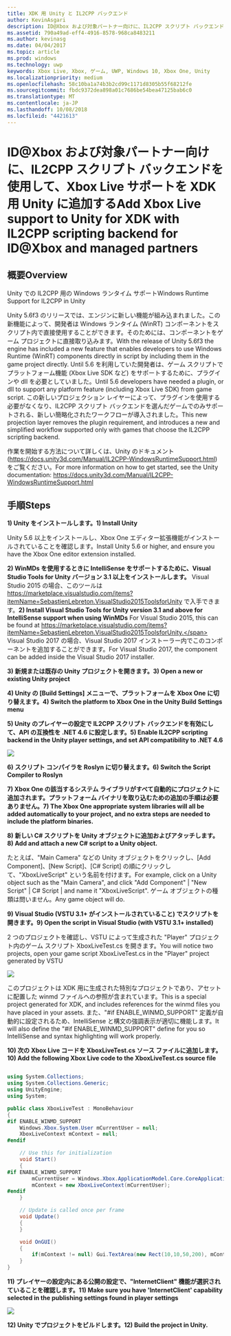 ```yaml
---
title: XDK 用 Unity と IL2CPP バックエンド
author: KevinAsgari
description: ID@Xbox および対象パートナー向けに、IL2CPP スクリプト バックエンドを使用して、Xbox Live サポートを XDK 用 Unity に追加する
ms.assetid: 790a49ad-eff4-4916-8578-968ca8483211
ms.author: kevinasg
ms.date: 04/04/2017
ms.topic: article
ms.prod: windows
ms.technology: uwp
keywords: Xbox Live, Xbox, ゲーム, UWP, Windows 10, Xbox One, Unity
ms.localizationpriority: medium
ms.openlocfilehash: 58c10ba1a74b3b2cd99c1171d8305b55f68212fe
ms.sourcegitcommit: fbdc9372dea898a01c7686be54bea47125bab6c0
ms.translationtype: MT
ms.contentlocale: ja-JP
ms.lasthandoff: 10/08/2018
ms.locfileid: "4421613"
---
```

# <a name="add-xbox-live-support-to-unity-for-xdk-with-il2cpp-scripting-backend-for-idxbox-and-managed-partners"></a><span data-ttu-id="99620-104">ID@Xbox および対象パートナー向けに、IL2CPP スクリプト バックエンドを使用して、Xbox Live サポートを XDK 用 Unity に追加する</span><span class="sxs-lookup"><span data-stu-id="99620-104">Add Xbox Live support to Unity for XDK with IL2CPP scripting backend for ID@Xbox and managed partners</span></span>

## <a name="overview"></a><span data-ttu-id="99620-105">概要</span><span class="sxs-lookup"><span data-stu-id="99620-105">Overview</span></span>

<span data-ttu-id="99620-106">Unity での IL2CPP 用の Windows ランタイム サポート</span><span class="sxs-lookup"><span data-stu-id="99620-106">Windows Runtime Support for IL2CPP in Unity</span></span>

<span data-ttu-id="99620-107">Unity 5.6f3 のリリースでは、エンジンに新しい機能が組み込まれました。この新機能によって、開発者は Windows ランタイム (WinRT) コンポーネントをスクリプト内で直接使用することができます。そのためには、コンポーネントをゲーム プロジェクトに直接取り込みます。</span><span class="sxs-lookup"><span data-stu-id="99620-107">With the release of Unity 5.6f3 the engine has included a new feature that enables developers to use Windows Runtime (WinRT) components directly in script by including them in the game project directly.</span></span> <span data-ttu-id="99620-108">Until 5.6 を利用していた開発者は、ゲーム スクリプトでプラットフォーム機能 (Xbox Live SDK など) をサポートするために、プラグインや dll を必要としていました。</span><span class="sxs-lookup"><span data-stu-id="99620-108">Until 5.6 developers have needed a plugin, or dll to support any platform feature (including Xbox Live SDK) from game script.</span></span> <span data-ttu-id="99620-109">この新しいプロジェクション レイヤーによって、プラグインを使用する必要がなくなり、IL2CPP スクリプト バックエンドを選んだゲームでのみサポートされる、新しい簡略化されたワークフローが導入されました。</span><span class="sxs-lookup"><span data-stu-id="99620-109">This new projection layer removes the plugin requirement, and introduces a new and simplified workflow supported only with games that choose the IL2CPP scripting backend.</span></span>

<span data-ttu-id="99620-110">作業を開始する方法について詳しくは、Unity のドキュメント (https://docs.unity3d.com/Manual/IL2CPP-WindowsRuntimeSupport.html) をご覧ください。</span><span class="sxs-lookup"><span data-stu-id="99620-110">For more information on how to get started, see the Unity documentation: https://docs.unity3d.com/Manual/IL2CPP-WindowsRuntimeSupport.html</span></span>

## <a name="steps"></a><span data-ttu-id="99620-111">手順</span><span class="sxs-lookup"><span data-stu-id="99620-111">Steps</span></span>

**<span data-ttu-id="99620-112">1) Unity をインストールします。</span><span class="sxs-lookup"><span data-stu-id="99620-112">1) Install Unity</span></span>**

<span data-ttu-id="99620-113">Unity 5.6 以上をインストールし、Xbox One エディター拡張機能がインストールされていることを確認します。</span><span class="sxs-lookup"><span data-stu-id="99620-113">Install Unity 5.6 or higher, and ensure you have the Xbox One editor extension installed.</span></span>

<span data-ttu-id="99620-114">**2) WinMDs を使用するときに IntelliSense をサポートするために、Visual Studio Tools for Unity バージョン 3.1 以上をインストールします。** Visual Studio 2015 の場合、このツールは https://marketplace.visualstudio.com/items?itemName=SebastienLebreton.VisualStudio2015ToolsforUnity で入手できます。</span><span class="sxs-lookup"><span data-stu-id="99620-114">**2) Install Visual Studio Tools for Unity version 3.1 and above for IntelliSense support when using WinMDs** For Visual Studio 2015, this can be found at https://marketplace.visualstudio.com/items?itemName=SebastienLebreton.VisualStudio2015ToolsforUnity.</span></span>  <span data-ttu-id="99620-115">Visual Studio 2017 の場合、Visual Studio 2017 インストーラー内でこのコンポーネントを追加することができます。</span><span class="sxs-lookup"><span data-stu-id="99620-115">For Visual Studio 2017, the component can be added inside the Visual Studio 2017 installer.</span></span>

**<span data-ttu-id="99620-116">3) 新規または既存の Unity プロジェクトを開きます。</span><span class="sxs-lookup"><span data-stu-id="99620-116">3) Open a new or existing Unity project</span></span>**

**<span data-ttu-id="99620-117">4) Unity の [Build Settings] メニューで、プラットフォームを Xbox One に切り替えます。</span><span class="sxs-lookup"><span data-stu-id="99620-117">4) Switch the platform to Xbox One in the Unity Build Settings menu</span></span>**

**<span data-ttu-id="99620-118">5) Unity のプレイヤーの設定で IL2CPP スクリプト バックエンドを有効にして、API の互換性を .NET 4.6 に設定します。</span><span class="sxs-lookup"><span data-stu-id="99620-118">5) Enable IL2CPP scripting backend in the Unity player settings, and set API compatibility to .NET 4.6</span></span>**

![](../images/unity/unity-il2cpp-1.png)

**<span data-ttu-id="99620-119">6) スクリプト コンパイラを Roslyn に切り替えます。</span><span class="sxs-lookup"><span data-stu-id="99620-119">6) Switch the Script Compiler to Roslyn</span></span>**

**<span data-ttu-id="99620-120">7) Xbox One の該当するシステム ライブラリがすべて自動的にプロジェクトに追加されます。プラットフォーム バイナリを取り込むための追加の手順は必要ありません。</span><span class="sxs-lookup"><span data-stu-id="99620-120">7) The Xbox One appropriate system libraries will all be added automatically to your project, and no extra steps are needed to include the platform binaries.</span></span>**

**<span data-ttu-id="99620-121">8) 新しい C\# スクリプトを Unity オブジェクトに追加およびアタッチします。</span><span class="sxs-lookup"><span data-stu-id="99620-121">8) Add and attach a new C\# script to a Unity object.</span></span>**

<span data-ttu-id="99620-122">たとえば、"Main Camera" などの Unity オブジェクトをクリックし、[Add Component]、[New Script]、[C\# Script] の順にクリックして、"XboxLiveScript" という名前を付けます。</span><span class="sxs-lookup"><span data-stu-id="99620-122">For example, click on a Unity object such as the "Main Camera", and click "Add Component" \| "New Script" \| C\# Script \| and name it "XboxLiveScript".</span></span> <span data-ttu-id="99620-123">ゲーム オブジェクトの種類は問いません。</span><span class="sxs-lookup"><span data-stu-id="99620-123">Any game object will do.</span></span>

**<span data-ttu-id="99620-124">9) Visual Studio (VSTU 3.1+ がインストールされていること) でスクリプトを開きます。</span><span class="sxs-lookup"><span data-stu-id="99620-124">9) Open the script in Visual Studio (with VSTU 3.1+ installed)</span></span>**

<span data-ttu-id="99620-125">2 つのプロジェクトを確認し、VSTU によって生成された "Player" プロジェクト内のゲーム スクリプト XboxLiveTest.cs を開きます。</span><span class="sxs-lookup"><span data-stu-id="99620-125">You will notice two projects, open your game script XboxLiveTest.cs in the "Player" project generated by VSTU</span></span>

![](../images/unity/unity-il2cpp-2.png)

<span data-ttu-id="99620-126">このプロジェクトは XDK 用に生成された特別なプロジェクトであり、アセットに配置した winmd ファイルへの参照が含まれています。</span><span class="sxs-lookup"><span data-stu-id="99620-126">This is a special project generated for XDK, and includes references for the winmd files you have placed in your assets.</span></span>
<span data-ttu-id="99620-127">また、"#if ENABLE_WINMD_SUPPORT" 定義が自動的に設定されるため、IntelliSense と構文の強調表示が適切に機能します。</span><span class="sxs-lookup"><span data-stu-id="99620-127">It will also define the "#if ENABLE_WINMD_SUPPORT" define for you so IntelliSense and syntax highlighting will work properly.</span></span>

**<span data-ttu-id="99620-128">10) 次の Xbox Live コードを XboxLiveTest.cs ソース ファイルに追加します。</span><span class="sxs-lookup"><span data-stu-id="99620-128">10) Add the following Xbox Live code to the XboxLiveTest.cs source file</span></span>**

```csharp

using System.Collections;
using System.Collections.Generic;
using UnityEngine;
using System;

public class XboxLiveTest : MonoBehaviour
{
#if ENABLE_WINMD_SUPPORT
    Windows.Xbox.System.User mCurrentUser = null;
    XboxLiveContext mContext = null;
#endif

    // Use this for initialization
    void Start()
    {
#if ENABLE_WINMD_SUPPORT
        mCurrentUser = Windows.Xbox.ApplicationModel.Core.CoreApplicationContext.CurrentUser;
        mContext = new XboxLiveContext(mCurrentUser);
#endif
    }

    // Update is called once per frame
    void Update()
    {
    }

    void OnGUI()
    {
        if(mContext != null) Gui.TextArea(new Rect(10,10,50,200), mContext.XboxUserId);
    }
}

```

**<span data-ttu-id="99620-129">11) プレイヤーの設定内にある公開の設定で、"InternetClient" 機能が選択されていることを確認します。</span><span class="sxs-lookup"><span data-stu-id="99620-129">11)   Make sure you have 'InternetClient' capability selected in the publishing settings found in player settings</span></span>**

![](../images/unity/unity-il2cpp-3.png)

**<span data-ttu-id="99620-130">12) Unity でプロジェクトをビルドします。</span><span class="sxs-lookup"><span data-stu-id="99620-130">12) Build the project in Unity.</span></span>**
